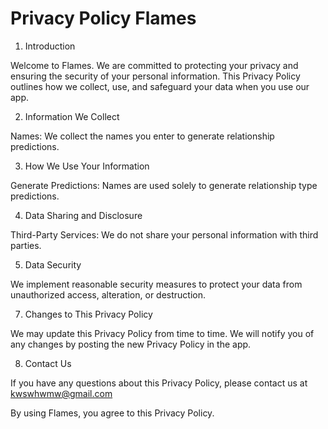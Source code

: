 # Privacy Policy Flames
1. Introduction

Welcome to Flames. We are committed to protecting your privacy and ensuring the security of your personal information. This Privacy Policy outlines how we collect, use, and safeguard your data when you use our app.

2. Information We Collect

Names: We collect the names you enter to generate relationship predictions.

3. How We Use Your Information

Generate Predictions: Names are used solely to generate relationship type predictions.

4. Data Sharing and Disclosure

Third-Party Services: We do not share your personal information with third parties.

5. Data Security

We implement reasonable security measures to protect your data from unauthorized access, alteration, or destruction.

7. Changes to This Privacy Policy

We may update this Privacy Policy from time to time. We will notify you of any changes by posting the new Privacy Policy in the app.

8. Contact Us

If you have any questions about this Privacy Policy, please contact us at kwswhwmw@gmail.com

By using Flames, you agree to this Privacy Policy.

